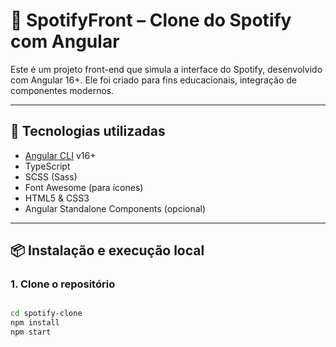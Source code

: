 # 🎵 SpotifyFront – Clone do Spotify com Angular

Este é um projeto front-end que simula a interface do Spotify, desenvolvido com Angular 16+. Ele foi criado para fins educacionais, integração de componentes modernos.

---

## 🚀 Tecnologias utilizadas

- [Angular CLI](https://angular.io/cli) v16+
- TypeScript
- SCSS (Sass)
- Font Awesome (para ícones)
- HTML5 & CSS3
- Angular Standalone Components (opcional)

---

## 📦 Instalação e execução local

### 1. Clone o repositório

```bash

cd spotify-clone
npm install
npm start

```